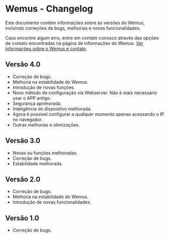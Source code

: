 # Wemus - Changelog

Este documento contém informações sobre as versões do Wemus, incluindo correções de bugs, melhorias e novas funcionalidades.

Caso encontre algum erro, entre em contato conosco através das opções de contato encontradas na página de informações do Wemus. [Ver informações sobre o Wemus e contato](#).


## Versão 4.0

- Correção de bugs.
- Melhoria na estabilidade do Wemus.
- Introdução de novas funções.
- Novo método de configuração via Webserver. Não é mais necessário usar o APP antigo.
- Segurança aprimorada.
- Inteligência do dispositivo melhorada.
- Agora é possível configurar a qualquer momento apenas acessando o IP no navegador.
- Outras melhorias e otimizações.

## Versão 3.0

- Novas ou funções melhoradas.
- Correção de bugs.
- Estabilidade melhorada.

## Versão 2.0

- Correção de bugs.
- Melhoria na estabilidade do Wemus.
- Introdução de novas funcionalidades.

## Versão 1.0

- Correção de bugs.
